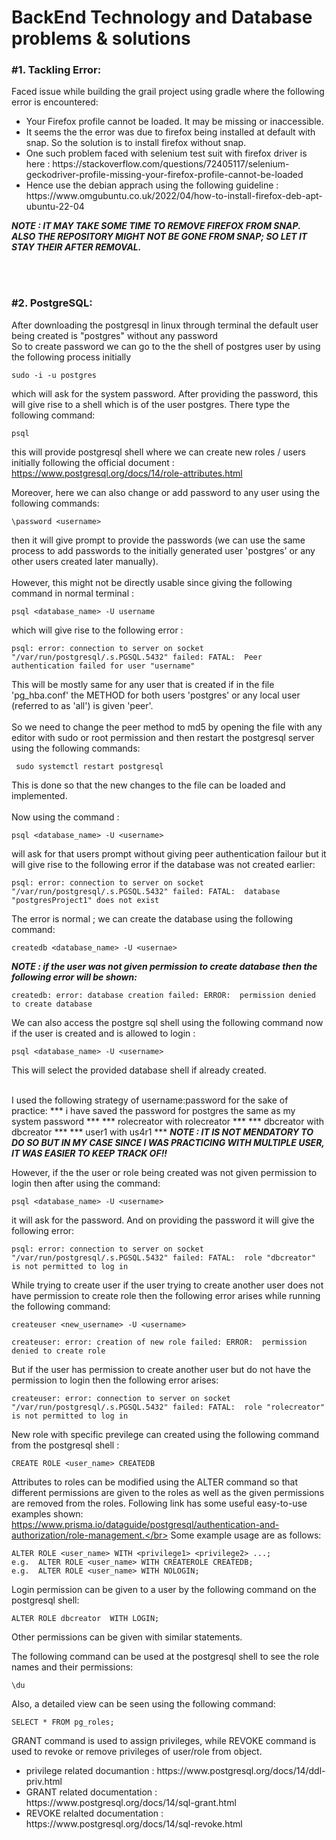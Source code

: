 <h1>BackEnd Technology and Database problems & solutions</h1>

<h3>#1. Tackling Error:</h3>


Faced issue while building the grail project using gradle where the following error is encountered: </br>
<ul>
<li>Your Firefox profile cannot be loaded. It may be missing or inaccessible.</li>
<li>It seems the the error was due to firefox being installed at default with snap. So the solution is to install firefox without snap.</li>
<li>One such problem faced with selenium test suit with firefox driver is here : https://stackoverflow.com/questions/72405117/selenium-geckodriver-profile-missing-your-firefox-profile-cannot-be-loaded</li>
<li>Hence use the debian apprach using the following guideline : https://www.omgubuntu.co.uk/2022/04/how-to-install-firefox-deb-apt-ubuntu-22-04 </li>
</ul>

***NOTE : IT MAY TAKE SOME TIME TO REMOVE FIREFOX FROM SNAP. ALSO THE REPOSITORY MIGHT NOT BE GONE FROM SNAP; SO LET IT STAY THEIR AFTER REMOVAL.***


</br></br>



<h3>#2. PostgreSQL:</h3>
After downloading the postgresql in linux through terminal the default user being created is "postgres" without any password </br>
So to create password we can go to the the shell of postgres user by using the following process initially</br>

```
sudo -i -u postgres
```

which will ask for the system password. After providing the password, this will give rise to a shell which is of the user postgres. There type the following command:

```
psql
```

this will provide postgresql shell where we can create new roles / users initially following the official document : https://www.postgresql.org/docs/14/role-attributes.html </br>

Moreover, here we can also change or add password to any user using the following commands:

```
\password <username>
```

then it will give prompt to provide the passwords (we can use the same process to add passwords to the initially generated user 'postgres' or any other users created later manually). </br></br>
However, this might not be directly usable since giving the following command in normal terminal : 

```
psql <database_name> -U username
```

which will give rise to the following error : 
```
psql: error: connection to server on socket "/var/run/postgresql/.s.PGSQL.5432" failed: FATAL:  Peer authentication failed for user "username"
```

This will be mostly same for any user that is created if in the file 'pg_hba.conf' the METHOD for both users 'postgres' or any local user (referred to as 'all') is given 'peer'. </br></br>
So we need to change the peer method to md5 by opening the file with any editor with sudo or root permission and then restart the postgresql server using the following commands:

```
 sudo systemctl restart postgresql
```

This is done so that the new changes to the file can be loaded and implemented. </br></br>
Now using the command : 
```
psql <database_name> -U <username>
```

will ask for that users prompt without giving peer authentication failour but it will give rise to the following error if the database was not created earlier:

```
psql: error: connection to server on socket "/var/run/postgresql/.s.PGSQL.5432" failed: FATAL:  database "postgresProject1" does not exist
```

The error is normal ; we can create the database using the following command: 

```
createdb <database_name> -U <usernae>
```
***NOTE : if the user was not given permission to create database then the following error will be shown:***

```
createdb: error: database creation failed: ERROR:  permission denied to create database
```

 		
 We can also access the postgre sql shell using the following command now if the user is created and is allowed to login :
 
 ```
 psql <database_name> -U <username>
 ```
 
 This will select the provided database shell if already created. </br></br>
 		
 I used the following strategy of username:password for the sake of practice:
 		*** i have saved the password for postgres the same as my system password ***
 		*** rolecreator with rolecreator ***
 		*** dbcreator with dbcreator ***
 		*** user1 with us4r1 ***
***NOTE : IT IS NOT MENDATORY TO DO SO BUT IN MY CASE SINCE I WAS PRACTICING WITH MULTIPLE USER, IT WAS EASIER TO KEEP TRACK OF!!</br>***
 		
 		
However, if the the user or role being created was not given permission to login then after using the command:
```
psql <database_name> -U <username>
```
it will ask for the password. And on providing the password it will give the following error:
```
psql: error: connection to server on socket "/var/run/postgresql/.s.PGSQL.5432" failed: FATAL:  role "dbcreator" is not permitted to log in
```
 
While trying to create user if the user trying to create another user does not have permission to create role then the following error arises while running the following command:
```
createuser <new_username> -U <username>
 
createuser: error: creation of new role failed: ERROR:  permission denied to create role
```
But if the user has permission to create another user but do not have the permission to login then the following error arises:
```
createuser: error: connection to server on socket "/var/run/postgresql/.s.PGSQL.5432" failed: FATAL:  role "rolecreator" is not permitted to log in
```
 		
New role with specific previlege can created using the following command from the postgresql shell :

```
CREATE ROLE <user_name> CREATEDB
```
 		
 			

Attributes to roles can be modified using the ALTER command so that different permissions are given to the roles as well as the given permissions are removed from the roles. Following link has some useful easy-to-use examples shown: https://www.prisma.io/dataguide/postgresql/authentication-and-authorization/role-management.</br>
Some example usage are as follows:
```
ALTER ROLE <user_name> WITH <privilege1> <privilege2> ...;
e.g.  ALTER ROLE <user_name> WITH CREATEROLE CREATEDB;
e.g.  ALTER ROLE <user_name> WITH NOLOGIN;
```
Login permission can be given to a user by the following command on the postgresql shell:
```
ALTER ROLE dbcreator  WITH LOGIN;
```
Other permissions can be given with similar statements. </br>


The following command can be used at the postgresql shell to see the role names and their permissions:
```
\du
```
Also, a detailed view can be seen using the following command:
```
SELECT * FROM pg_roles;
```


GRANT command is used to assign privileges, while REVOKE command is used to revoke or remove privileges of user/role from object. </br>
<ul>
<li>privilege related documantion : https://www.postgresql.org/docs/14/ddl-priv.html</li>
<li>GRANT related documentation : https://www.postgresql.org/docs/14/sql-grant.html</li>
<li>REVOKE relalted documentation : https://www.postgresql.org/docs/14/sql-revoke.html</li>

</ul>
 		  
